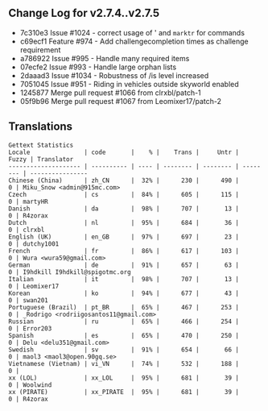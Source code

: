 ## Change Log for v2.7.4..v2.7.5

  * 7c310e3 Issue #1024 - correct usage of ' and `marktr` for commands
  * c69ecf1 Feature #974 - Add challengecompletion times as challenge requirement
  * a786922 Issue #995 - Handle many required items
  * 07ecfe2 Issue #993 - Handle large orphan lists
  * 2daaad3 Issue #1034 - Robustness of /is level increased
  * 7051045 Issue #951 - Riding in vehicles outside skyworld enabled
  * 1245877 Merge pull request #1066 from clrxbl/patch-1
  * 05f9b96 Merge pull request #1067 from Leomixer17/patch-2

## Translations
```
Gettext Statistics
Locale               | code       |    % |    Trans |     Untr |    Fuzzy | Translator
-------------------- | ---------- | ---- | -------- | -------- | -------- | ----------------
Chinese (China)      | zh_CN      |  32% |      230 |      490 |        0 | Miku_Snow <admin@915mc.com>
Czech                | cs         |  84% |      605 |      115 |        0 | martyHR
Danish               | da         |  98% |      707 |       13 |        0 | R4zorax
Dutch                | nl         |  95% |      684 |       36 |        0 | clrxbl
English (UK)         | en_GB      |  97% |      697 |       23 |        0 | dutchy1001
French               | fr         |  86% |      617 |      103 |        0 | Wura <wura59@gmail.com>
German               | de         |  91% |      657 |       63 |        0 | I9hdkill I9hdkill@spigotmc.org
Italian              | it         |  98% |      707 |       13 |        0 | Leomixer17
Korean               | ko         |  94% |      677 |       43 |        0 | swan201
Portuguese (Brazil)  | pt_BR      |  65% |      467 |      253 |        0 | _Rodrigo <rodriigosantos11@gmail.com>
Russian              | ru         |  65% |      466 |      254 |        0 | Error203
Spanish              | es         |  65% |      470 |      250 |        0 | Delu <delu351@gmail.com>
Swedish              | sv         |  91% |      654 |       66 |        0 | maol3 <maol3@open.90gq.se>
Vietnamese (Vietnam) | vi_VN      |  74% |      532 |      188 |        0 | 
xx (LOL)             | xx_LOL     |  95% |      681 |       39 |        0 | Woolwind
xx (PIRATE)          | xx_PIRATE  |  95% |      681 |       39 |        0 | R4zorax
```
